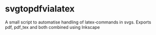 # svgtopdfvialatex
A small script to automatise handling of latex-commands in svgs. Exports pdf, pdf_tex and both combined using Inkscape

